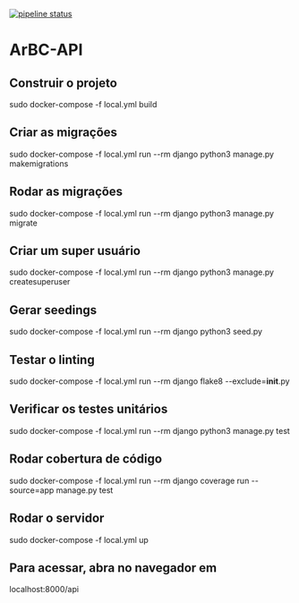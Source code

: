 [![pipeline status](https://gitlab.com/lucianosz7/2019-2-ArBC-API/badges/develop/pipeline.svg)](https://gitlab.com/lucianosz7/2019-2-ArBC-API/commits/develop)

# ArBC-API

## Construir o projeto

sudo docker-compose -f local.yml build

## Criar as migrações

sudo docker-compose -f local.yml run --rm django python3 manage.py makemigrations

## Rodar as migrações

sudo docker-compose -f local.yml run --rm django python3 manage.py migrate

## Criar um super usuário

sudo docker-compose -f local.yml run --rm django python3 manage.py createsuperuser

## Gerar seedings

sudo docker-compose -f local.yml run --rm django python3 seed.py

## Testar o linting

sudo docker-compose -f local.yml run --rm django flake8 --exclude=__init__.py

## Verificar os testes unitários

sudo docker-compose -f local.yml run --rm django python3 manage.py test

## Rodar cobertura de código

sudo docker-compose -f local.yml run --rm django coverage run --source=app manage.py test

## Rodar o servidor

sudo docker-compose -f local.yml up

## Para acessar, abra no navegador em

localhost:8000/api
